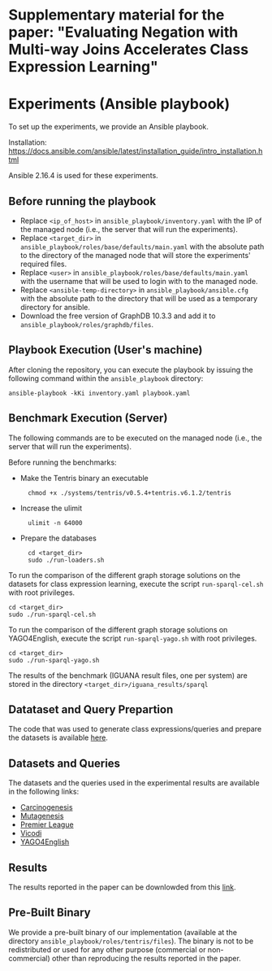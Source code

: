 # Supplementary material for the paper: "Evaluating Negation with Multi-way Joins Accelerates Class Expression Learning"

# Experiments (Ansible playbook)
To set up the experiments, we provide an Ansible playbook.

Installation: https://docs.ansible.com/ansible/latest/installation_guide/intro_installation.html

Ansible 2.16.4 is used for these experiments.

## Before running the playbook
 - Replace ```<ip_of_host>``` in ```ansible_playbook/inventory.yaml``` with the IP of the managed node (i.e., the server that will run the experiments).
 - Replace ```<target_dir>``` in ```ansible_playbook/roles/base/defaults/main.yaml``` with the absolute path to the directory of the managed node that will store the experiments' required files.
 - Replace ```<user>``` in ```ansible_playbook/roles/base/defaults/main.yaml``` with the username that will be used to login with to the managed node.
 - Replace ```<ansible-temp-directory>``` in ```ansible_playbook/ansible.cfg``` with the absolute path to the directory that will be used as a temporary directory for ansible.
 - Download the free version of GraphDB 10.3.3 and add it to `ansible_playbook/roles/graphdb/files`.

## Playbook Execution (User's machine)
After cloning the repository, you can execute the playbook by issuing the following command within the `ansible_playbook` directory:

    ansible-playbook -kKi inventory.yaml playbook.yaml
## Benchmark Execution (Server)
The following commands are to be executed on the managed node (i.e., the server that will run the experiments).

Before running the benchmarks:

- Make the Tentris binary an executable

        chmod +x ./systems/tentris/v0.5.4+tentris.v6.1.2/tentris

- Increase the ulimit
    
        ulimit -n 64000
    
- Prepare the databases
       
        cd <target_dir>
        sudo ./run-loaders.sh

To run the comparison of the different graph storage solutions on the datasets for class expression learning, execute the script ```run-sparql-cel.sh``` with root privileges.

    cd <target_dir>
    sudo ./run-sparql-cel.sh

To run the comparison of the different graph storage solutions on YAGO4English, execute the script ```run-sparql-yago.sh``` with root privileges.

    cd <target_dir>
    sudo ./run-sparql-yago.sh

The results  of the benchmark (IGUANA result files, one per system) are stored in the directory `<target_dir>/iguana_results/sparql`

## Datataset and Query Prepartion
The code that was used to generate class expressions/queries and prepare the datasets is available [here](https://files.dice-research.org/projects/tentris-alc2sparql/ecml-helper-code.zip).

## Datasets and Queries
The datasets and the queries used in the experimental results are available in the following links:
- [Carcinogenesis](https://files.dice-research.org/projects/tentris-alc2sparql/carcinogenesis.zip)
- [Mutagenesis](https://files.dice-research.org/projects/tentris-alc2sparql/mutagenesis.zip)
- [Premier League](https://files.dice-research.org/projects/tentris-alc2sparql/premierleague.zip)
- [Vicodi](https://files.dice-research.org/projects/tentris-alc2sparql/vicodi.zip)
- [YAGO4English](https://files.dice-research.org/projects/tentris-alc2sparql/yago4english.zip)

## Results
The results reported in the paper can be downlowded from this [link](https://files.dice-research.org/projects/tentris-alc2sparql/ecml-results.zip).

## Pre-Built Binary
We provide a pre-built binary of our implementation (available at the directory `ansible_playbook/roles/tentris/files`). The binary is not to be redistributed or used for any other purpose (commercial or non-commercial) other than reproducing the results reported in the paper.
